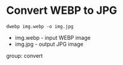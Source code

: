 # Convert WEBP to JPG

```nginx
dwebp img.webp -o img.jpg
```

- img.webp - input WEBP image
- img.jpg - output JPG image

group: convert
